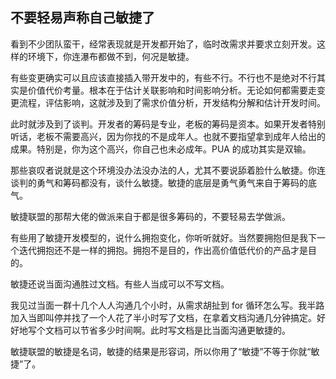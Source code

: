 ## 不要轻易声称自己敏捷了

看到不少团队蛮干，经常表现就是开发都开始了，临时改需求并要求立刻开发。这样的环境下，你连瀑布都做不到，何况是敏捷。

有些变更确实可以且应该直接插入带开发中的，有些不行。不行也不是绝对不行其实是价值代价考量。根本在于估计关联影响和时间影响分析。无论如何都需要走变更流程，评估影响，这就涉及到了需求价值分析，开发结构分解和估计开发时间。

此时就涉及到了谈判。开发者的筹码是专业，老板的筹码是资本。如果开发者特别听话，老板不需要高兴，因为你找的不是成年人。也就不要指望拿到成年人给出的成果。特别是，你为这个高兴，你自己也未必成年。PUA 的成功其实是双输。

那些哀叹者说就是这个环境没办法没办法的人，尤其不要说舔着脸什么敏捷。你连谈判的勇气和筹码都没有，谈什么敏捷。敏捷的底层是勇气勇气来自于筹码的底气。

敏捷联盟的那帮大佬的做派来自于都是很多筹码的，不要轻易去学做派。

有些用了敏捷开发模型的，说什么拥抱变化，你听听就好。当然要拥抱但是我下一个迭代拥抱还不是一样的拥抱。拥抱不是目的，作出高价值低代价的产品才是目的。

敏捷还说当面沟通胜过文档。有些人当成可以不写文档。

我见过当面一群十几个人人沟通几个小时，从需求胡扯到 for 循环怎么写。我半路加入当即叫停并找了一个人花了半小时写了文档，在拿着文档沟通几分钟搞定。好好地写个文档可以节省多少时间啊。此时写文档是比当面沟通更敏捷的。

敏捷联盟的敏捷是名词，敏捷的结果是形容词，所以你用了“敏捷”不等于你就“敏捷”了。
